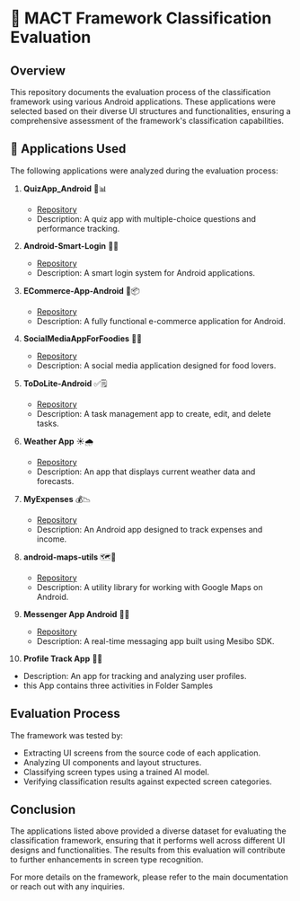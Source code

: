 # 🚀 MACT Framework Classification Evaluation

## Overview
This repository documents the evaluation process of the classification framework using various Android applications. These applications were selected based on their diverse UI structures and functionalities, ensuring a comprehensive assessment of the framework's classification capabilities.

## 🚀 Applications Used

The following applications were analyzed during the evaluation process:

1. **QuizApp_Android** 📝📊  
   - [Repository](https://github.com/abhinavabcd/QuizApp_Android/tree/master)  
   - Description: A quiz app with multiple-choice questions and performance tracking.

2. **Android-Smart-Login** 🔐📲  
   - [Repository](https://github.com/CodelightStudios/Android-Smart-Login)  
   - Description: A smart login system for Android applications.

3. **ECommerce-App-Android** 🛒📦  
   - [Repository](https://github.com/codewithsandy/Ecommerce-Android-App)  
   - Description: A fully functional e-commerce application for Android.

4. **SocialMediaAppForFoodies** 🍔📸  
   - [Repository](https://github.com/vinuthakaranth/SocialMediaAppForFoodies)  
   - Description: A social media application designed for food lovers.

5. **ToDoLite-Android** ✅🗒️  
   - [Repository](https://github.com/couchbaselabs/ToDoLite-Android)  
   - Description: A task management app to create, edit, and delete tasks.

6. **Weather App** ☀️🌧️  
   - [Repository](https://github.com/bkhezry/weather)  
   - Description: An app that displays current weather data and forecasts.

7. **MyExpenses** 💰📉  
   - [Repository](https://github.com/mtotschnig/MyExpenses)  
   - Description: An Android app designed to track expenses and income.

8. **android-maps-utils** 🗺️📍  
   - [Repository](https://github.com/googlemaps/android-maps-utils)  
   - Description: A utility library for working with Google Maps on Android.

9. **Messenger App Android** 💬📡  
   - [Repository](https://github.com/mesibo/messenger-app-android)  
   - Description: A real-time messaging app built using Mesibo SDK.
10. **Profile Track App** 💬📡    
   - Description: An app for tracking and analyzing user profiles.
   - this App contains three activities in Folder Samples
## Evaluation Process
The framework was tested by:
- Extracting UI screens from the source code of each application.
- Analyzing UI components and layout structures.
- Classifying screen types using a trained AI model.
- Verifying classification results against expected screen categories.

## Conclusion
The applications listed above provided a diverse dataset for evaluating the classification framework, ensuring that it performs well across different UI designs and functionalities. The results from this evaluation will contribute to further enhancements in screen type recognition.

For more details on the framework, please refer to the main documentation or reach out with any inquiries.
